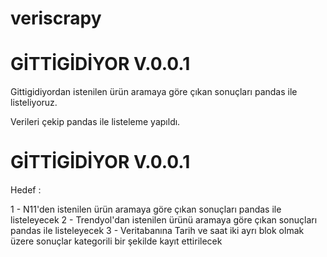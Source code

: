 # veriscrapy

# GİTTİGİDİYOR V.0.0.1

Gittigidiyordan istenilen ürün aramaya göre çıkan sonuçları pandas ile listeliyoruz.

Verileri çekip pandas ile listeleme yapıldı.

# GİTTİGİDİYOR V.0.0.1

Hedef : 

1 - N11'den istenilen ürün aramaya göre çıkan sonuçları pandas ile listeleyecek
2 - Trendyol'dan istenilen ürünü aramaya göre çıkan sonuçları pandas ile listeleyecek
3 - Veritabanına Tarih ve saat iki ayrı blok olmak üzere sonuçlar kategorili bir şekilde kayıt ettirilecek

